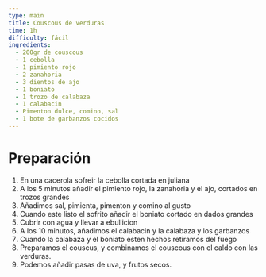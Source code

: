 ```yaml
---
type: main
title: Couscous de verduras
time: 1h
difficulty: fácil
ingredients:
  - 200gr de couscous
  - 1 cebolla
  - 1 pimiento rojo
  - 2 zanahoria
  - 3 dientos de ajo
  - 1 boniato
  - 1 trozo de calabaza
  - 1 calabacin
  - Pimenton dulce, comino, sal
  - 1 bote de garbanzos cocidos
---
```


# Preparación

1. En una cacerola sofreir la cebolla cortada en juliana
1. A los 5 minutos añadir el pimiento rojo, la zanahoria y el ajo, cortados en trozos grandes
1. Añadimos sal, pimienta, pimenton y comino al gusto
1. Cuando este listo el sofrito añadir el boniato cortado en dados grandes
1. Cubrir con agua y llevar a ebullicion
1. A los 10 minutos, añadimos el calabacin y la calabaza y los garbanzos
1. Cuando la calabaza y el boniato esten hechos retiramos del fuego
1. Preparamos el couscus, y combinamos el couscous con el caldo con las verduras.
1. Podemos añadir pasas de uva, y frutos secos.
